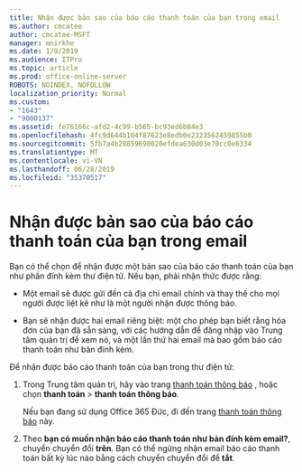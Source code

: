 ```yaml
---
title: Nhận được bản sao của báo cáo thanh toán của bạn trong email
ms.author: cmcatee
author: cmcatee-MSFT
manager: mnirkhe
ms.date: 1/9/2019
ms.audience: ITPro
ms.topic: article
ms.prod: office-online-server
ROBOTS: NOINDEX, NOFOLLOW
localization_priority: Normal
ms.custom:
- "1643"
- "9000137"
ms.assetid: fe76166c-afd2-4c99-b565-bc93ed6b84e3
ms.openlocfilehash: 4fc9d644b104f87623e8edb0e2323562459855b0
ms.sourcegitcommit: 5fb7a4b28859690020efdea630d03e70cc0e6334
ms.translationtype: MT
ms.contentlocale: vi-VN
ms.lasthandoff: 06/28/2019
ms.locfileid: "35370517"
---
```

# <a name="receive-copy-of-your-billing-statement-in-email"></a>Nhận được bản sao của báo cáo thanh toán của bạn trong email

Bạn có thể chọn để nhận được một bản sao của báo cáo thanh toán của bạn như phần đính kèm thư điện tử. Nếu bạn, phải nhận thức được rằng:
  
- Một email sẽ được gửi đến cả địa chỉ email chính và thay thế cho mọi người được liệt kê như là một người nhận được thông báo.

- Bạn sẽ nhận được hai email riêng biệt: một cho phép bạn biết rằng hóa đơn của bạn đã sẵn sàng, với các hướng dẫn để đăng nhập vào Trung tâm quản trị để xem nó, và một lần thứ hai email mà bao gồm báo cáo thanh toán như bản đính kèm.

Để nhận được báo cáo thanh toán của bạn trong thư điện tử:
  
1. Trong Trung tâm quản trị, hãy vào trang [thanh toán thông báo](https://go.microsoft.com/fwlink/p/?linkid=853212) , hoặc chọn **thanh toán** \> **thanh toán thông báo**.

    Nếu bạn đang sử dụng Office 365 Đức, đi đến trang [thanh toán thông báo](https://go.microsoft.com/fwlink/p/?linkid=853213) này.

2. Theo **bạn có muốn nhận báo cáo thanh toán như bản đính kèm email?**, chuyển chuyển đổi **trên**. Bạn có thể ngừng nhận email báo cáo thanh toán bất kỳ lúc nào bằng cách chuyển chuyển đổi để **tắt**.

